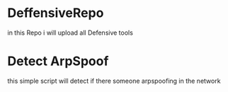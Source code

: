 # DeffensiveRepo
in this Repo i will upload all Defensive tools 

# Detect ArpSpoof
  
  this simple script will detect if there someone arpspoofing in the network
